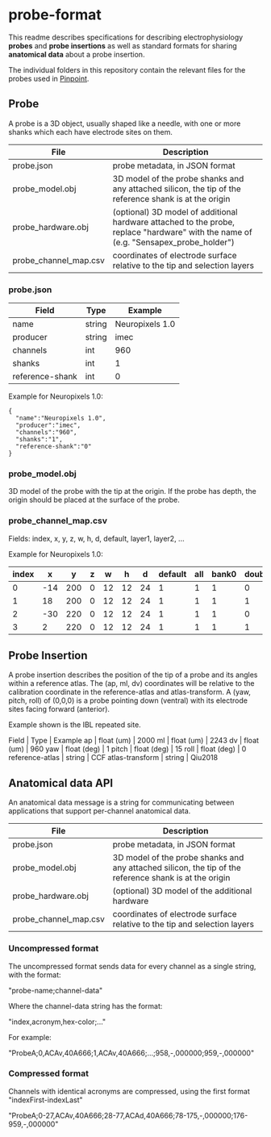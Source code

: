 # probe-format

This readme describes specifications for describing electrophysiology **probes** and **probe insertions** as well as standard formats for sharing **anatomical data** about a probe insertion.

The individual folders in this repository contain the relevant files for the probes used in [Pinpoint](https://github.com/virtualBrainLab/pinpoint).

## Probe

A probe is a 3D object, usually shaped like a needle, with one or more shanks which each have electrode sites on them.

File | Description
---|---
probe.json | probe metadata, in JSON format
probe_model.obj | 3D model of the probe shanks and any attached silicon, the tip of the reference shank is at the origin
probe_hardware.obj | (optional) 3D model of additional hardware attached to the probe, replace "hardware" with the name of (e.g. "Sensapex_probe_holder")
probe_channel_map.csv | coordinates of electrode surface relative to the tip and selection layers

### probe.json

Field | Type | Example
---|---|---
name | string | Neuropixels 1.0
producer | string | imec
channels | int | 960
shanks | int | 1
reference-shank | int | 0

Example for Neuropixels 1.0:

```
{
  "name":"Neuropixels 1.0",
  "producer":"imec",
  "channels":"960",
  "shanks":"1",
  "reference-shank":"0"
}
```

### probe_model.obj

3D model of the probe with the tip at the origin. If the probe has depth, the origin should be placed at the surface of the probe.

### probe_channel_map.csv

Fields: index, x, y, z, w, h, d, default, layer1, layer2, ...

Example for Neuropixels 1.0:

| index     | x   | y   | z | w  | h  | d  | default | all | bank0 | double_length |
|-----------|-----|-----|---|----|----|----|---------|-----|-------|---------------|
| 0         | -14 | 200 | 0 | 12 | 12 | 24 | 1       | 1   | 1     | 0             |
| 1         | 18  | 200 | 0 | 12 | 12 | 24 | 1       | 1   | 1     | 1             |
| 2         | -30 | 220 | 0 | 12 | 12 | 24 | 1       | 1   | 1     | 0             |
| 3         | 2   | 220 | 0 | 12 | 12 | 24 | 1       | 1   | 1     | 1             |

## Probe Insertion

A probe insertion describes the position of the tip of a probe and its angles within a reference atlas. The (ap, ml, dv) coordinates will be relative to the calibration coordinate in the reference-atlas and atlas-transform. A (yaw, pitch, roll) of (0,0,0) is a probe pointing down (ventral) with its electrode sites facing forward (anterior). 

Example shown is the IBL repeated site.

Field | Type | Example
ap | float (um) | 2000
ml | float (um) | 2243
dv | float (um) | 960
yaw | float (deg) | 1
pitch | float (deg) | 15
roll | float (deg) | 0
reference-atlas | string | CCF
atlas-transform | string | Qiu2018

## Anatomical data API

An anatomical data message is a string for communicating between applications that support per-channel anatomical data.

File | Description
---|---
probe.json | probe metadata, in JSON format
probe_model.obj | 3D model of the probe shanks and any attached silicon, the tip of the reference shank is at the origin
probe_hardware.obj | (optional) 3D model of the additional hardware
probe_channel_map.csv | coordinates of electrode surface relative to the tip and selection layers

### Uncompressed format

The uncompressed format sends data for every channel as a single string, with the format:

"probe-name;channel-data"

Where the channel-data string has the format:

"index,acronym,hex-color;..."

For example:

"ProbeA;0,ACAv,40A666;1,ACAv,40A666;...;958,-,000000;959,-,000000"

### Compressed format

Channels with identical acronyms are compressed, using the first format "indexFirst-indexLast"

"ProbeA;0-27,ACAv,40A666;28-77,ACAd,40A666;78-175,-,000000;176-959,-,000000"
